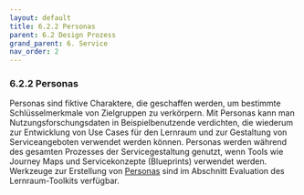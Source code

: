 ```yaml
---
layout: default
title: 6.2.2 Personas
parent: 6.2 Design Prozess
grand_parent: 6. Service
nav_order: 2
---
```


### 6.2.2 Personas

Personas sind fiktive Charaktere, die geschaffen werden, um bestimmte
Schlüsselmerkmale von Zielgruppen zu verkörpern. Mit Personas
kann man Nutzungsforschungsdaten in Beispielbenutzende verdichten, die
wiederum zur Entwicklung von Use Cases für den Lernraum und zur
Gestaltung von Serviceangeboten verwendet werden können. Personas werden
während des gesamten Prozesses der Servicegestaltung genutzt,
wenn Tools wie Journey Maps und Servicekonzepte (Blueprints) verwendet
werden. Werkzeuge zur Erstellung von [Personas](../07_Evaluation/07_Daten.md) sind im
Abschnitt Evaluation des Lernraum-Toolkits verfügbar.
